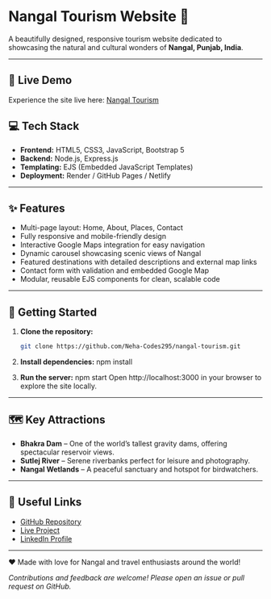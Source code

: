 # Nangal Tourism Website 🌄

A beautifully designed, responsive tourism website dedicated to showcasing the natural and cultural wonders of **Nangal, Punjab, India**.

---

## 🚩 Live Demo  
Experience the site live here: [Nangal Tourism](https://nangal-tourism.onrender.com)

## 💻 Tech Stack  
- **Frontend:** HTML5, CSS3, JavaScript, Bootstrap 5  
- **Backend:** Node.js, Express.js  
- **Templating:** EJS (Embedded JavaScript Templates)  
- **Deployment:** Render / GitHub Pages / Netlify  

---

## ✨ Features  
- Multi-page layout: Home, About, Places, Contact  
- Fully responsive and mobile-friendly design  
- Interactive Google Maps integration for easy navigation  
- Dynamic carousel showcasing scenic views of Nangal  
- Featured destinations with detailed descriptions and external map links  
- Contact form with validation and embedded Google Map  
- Modular, reusable EJS components for clean, scalable code  

---

## 🚀 Getting Started  

1. **Clone the repository:**  
   ```bash
   git clone https://github.com/Neha-Codes295/nangal-tourism.git

2. **Install dependencies:**
    npm install

2. **Run the server:**
    npm start
    Open http://localhost:3000 in your browser to explore the site locally.
---

## 🗺️ Key Attractions

- **Bhakra Dam** – One of the world’s tallest gravity dams, offering spectacular reservoir views.  
- **Sutlej River** – Serene riverbanks perfect for leisure and photography.  
- **Nangal Wetlands** – A peaceful sanctuary and hotspot for birdwatchers.  

---

## 🔗 Useful Links

- [GitHub Repository](https://github.com/Neha-Codes295/nangal-tourism)  
- [Live Project](https://nangal-tourism.onrender.com/)  
- [LinkedIn Profile](https://www.linkedin.com/in/neha-iiitu/)  

---

❤️ Made with love for Nangal and travel enthusiasts around the world!

*Contributions and feedback are welcome! Please open an issue or pull request on GitHub.*

